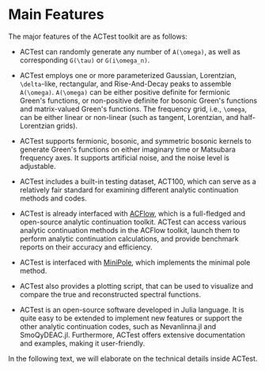 # Main Features

The major features of the ACTest toolkit are as follows:

* ACTest can randomly generate any number of ``A(\omega)``, as well as corresponding ``G(\tau)`` or ``G(i\omega_n)``.

* ACTest employs one or more parameterized Gaussian, Lorentzian, ``\delta``-like, rectangular, and Rise-And-Decay peaks to assemble ``A(\omega)``. ``A(\omega)`` can be either positive definite for fermionic Green's functions, or non-positive definite for bosonic Green's functions and matrix-valued Green's functions. The frequency grid, i.e., ``\omega``, can be either linear or non-linear (such as tangent, Lorentzian, and half-Lorentzian grids).

* ACTest supports fermionic, bosonic, and symmetric bosonic kernels to generate Green's functions on either imaginary time or Matsubara frequency axes. It supports artificial noise, and the noise level is adjustable.

* ACTest includes a built-in testing dataset, ACT100, which can serve as a relatively fair standard for examining different analytic continuation methods and codes.

* ACTest is already interfaced with [ACFlow](https://github.com/huangli712/ACFlow), which is a full-fledged and open-source analytic continuation toolkit. ACTest can access various analytic continuation methods in the ACFlow toolkit, launch them to perform analytic continuation calculations, and provide benchmark reports on their accuracy and efficiency.

* ACTest is interfaced with [MiniPole](https://github.com/Green-Phys/MiniPole), which implements the minimal pole method.

* ACTest also provides a plotting script, that can be used to visualize and compare the true and reconstructed spectral functions.

* ACTest is an open-source software developed in Julia language. It is quite easy to be extended to implement new features or support the other analytic continuation codes, such as Nevanlinna.jl and SmoQyDEAC.jl. Furthermore, ACTest offers extensive documentation and examples, making it user-friendly.

In the following text, we will elaborate on the technical details inside ACTest.
